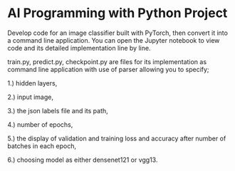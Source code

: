 # AI Programming with Python Project

Develop code for an image classifier built with PyTorch, then convert it into a command line application.
You can open the Jupyter notebook to view code and its detailed implementation line by line.

train.py, predict.py, checkpoint.py are files for its implementation as command line application with use of parser allowing you to specify;

1.) hidden layers,

2.) input image, 

3.) the json labels file and its path, 

4.) number of epochs, 

5.) the display of validation and training loss and accuracy after number of batches in each epoch,

6.) choosing model as either densenet121 or vgg13.
